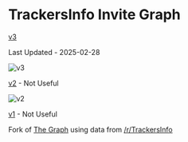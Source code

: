 # TrackersInfo Invite Graph

[v3](https://forkedritz.github.io/Recruitments/Graphs/v3)

Last Updated - 2025-02-28

![v3](https://github.com/user-attachments/assets/3cef8c01-6d42-4f7e-9365-e97ef2848ee4)

[v2](https://forkedritz.github.io/Recruitments/Graphs/v2) - Not Useful

![v2](https://github.com/user-attachments/assets/37d675db-d84d-432f-a7d4-b37c374445ed)

[v1](https://forkedritz.github.io/Recruitments/Graphs/v1) - Not Useful

Fork of [The Graph](https://inviteroute.github.io/graph/) using data from [/r/TrackersInfo](https://old.reddit.com/r/TrackersInfo/wiki/official_recruitments)

